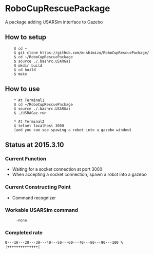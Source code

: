 # RoboCupRescuePackage
A package adding USARSim interface to Gazebo

## How to setup
        $ cd ~
        $ git clone https://github.com/m-shimizu/RoboCupRescuePackage/
        $ cd ~/RoboCupRescuePackage
        $ source ./.bashrc.USARGaz
        $ mkdir build
        $ cd build
        $ make

## How to use
        * At Terminal1
        $ cd ~/RoboCupRescuePackage
        $ source ./.bashrc.USARGaz
        $ ./USRAGaz.run
        
        * At Terminal2
        $ telnet localhost 3000
        (and you can see spawing a robot into a gazebo window)

## Status at 2015.3.10

### Current Function 
* Waiting for a socket connection at port 3000
* When accepting a socket connection, spawn a robot into a gazebo

### Current Constructing Point
* Command recognizer

### Workable USARSim command
         -none

### Completed rate
    0---10---20---30---40---50---60---70---80---90---100 %
    |++++++++++++++|
